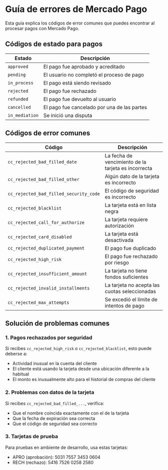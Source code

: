 # Guía de errores de Mercado Pago

Esta guía explica los códigos de error comunes que puedes encontrar al procesar pagos con Mercado Pago.

## Códigos de estado para pagos

| Estado | Descripción |
|--------|-------------|
| `approved` | El pago fue aprobado y acreditado |
| `pending` | El usuario no completó el proceso de pago |
| `in_process` | El pago está siendo revisado |
| `rejected` | El pago fue rechazado |
| `refunded` | El pago fue devuelto al usuario |
| `cancelled` | El pago fue cancelado por una de las partes |
| `in_mediation` | Se inició una disputa |

## Códigos de error comunes

| Código | Descripción |
|--------|-------------|
| `cc_rejected_bad_filled_date` | La fecha de vencimiento de la tarjeta es incorrecta |
| `cc_rejected_bad_filled_other` | Algún dato de la tarjeta es incorrecto |
| `cc_rejected_bad_filled_security_code` | El código de seguridad es incorrecto |
| `cc_rejected_blacklist` | La tarjeta está en lista negra |
| `cc_rejected_call_for_authorize` | La tarjeta requiere autorización |
| `cc_rejected_card_disabled` | La tarjeta está desactivada |
| `cc_rejected_duplicated_payment` | El pago fue duplicado |
| `cc_rejected_high_risk` | El pago fue rechazado por riesgo |
| `cc_rejected_insufficient_amount` | La tarjeta no tiene fondos suficientes |
| `cc_rejected_invalid_installments` | La tarjeta no acepta las cuotas seleccionadas |
| `cc_rejected_max_attempts` | Se excedió el límite de intentos de pago |

## Solución de problemas comunes

### 1. Pagos rechazados por seguridad

Si recibes `cc_rejected_high_risk` o `cc_rejected_blacklist`, esto puede deberse a:
- Actividad inusual en la cuenta del cliente
- El cliente está usando la tarjeta desde una ubicación diferente a la habitual
- El monto es inusualmente alto para el historial de compras del cliente

### 2. Problemas con datos de la tarjeta

Si recibes `cc_rejected_bad_filled_...`, verifica:
- Que el nombre coincida exactamente con el de la tarjeta
- Que la fecha de expiración sea correcta
- Que el código de seguridad sea correcto

### 3. Tarjetas de prueba

Para pruebas en ambiente de desarrollo, usa estas tarjetas:
- APRO (aprobación): 5031 7557 3453 0604
- RECH (rechazo): 5416 7526 0258 2580
